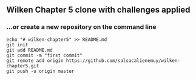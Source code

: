 ## Wilken Chapter 5 clone with challenges applied

### …or create a new repository on the command line

~~~
echo "# wilken-chapter5" >> README.md
git init
git add README.md
git commit -m "first commit"
git remote add origin https://github.com/salsacalienemuy/wilken-chapter5.git
git push -u origin master
~~~